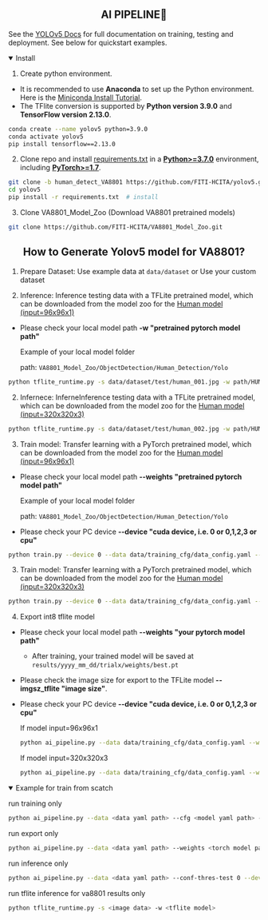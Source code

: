 ## <div align="center">AI PIPELINE🚀</div>

See the [YOLOv5 Docs](https://docs.ultralytics.com/yolov5) for full documentation on training, testing and deployment. See below for quickstart examples.

<details open>
<summary>Install</summary>

1. Create python environment.
- It is recommended to use **Anaconda** to set up the Python environment. Here is the [Miniconda Install Tutorial](https://medium.com/@hmchang/%E7%B5%A6%E5%88%9D%E5%AD%B8%E8%80%85%E7%9A%84-python-%E5%AE%89%E8%A3%9D%E6%95%99%E5%AD%B8-578bf0de9cf8).
- The TFlite conversion is supported by **Python version 3.9.0** and **TensorFlow version 2.13.0**.
```bash
conda create --name yolov5 python=3.9.0
conda activate yolov5
pip install tensorflow==2.13.0
```

2. Clone repo and install [requirements.txt](https://github.com/ultralytics/yolov5/blob/master/requirements.txt) in a
[**Python>=3.7.0**](https://www.python.org/) environment, including
[**PyTorch>=1.7**](https://pytorch.org/get-started/locally/).


```bash
git clone -b human_detect_VA8801 https://github.com/FITI-HCITA/yolov5.git  # clone
cd yolov5
pip install -r requirements.txt  # install
```

3. Clone VA8801_Model_Zoo (Download VA8801 pretrained models)
```bash
git clone https://github.com/FITI-HCITA/VA8801_Model_Zoo.git
```

</details>

## <div align="center">How to Generate Yolov5 model for VA8801?</div>
1. Prepare Dataset: Use example data at ``data/dataset`` or Use your custom dataset

2.  Inference: Inference testing data with a TFLite pretrained model, which can be downloaded from the model zoo for the
[Human model (input=96x96x1)](https://github.com/FITI-HCITA/VA8801_Model_Zoo/blob/main/ObjectDetection/Human_Detection/Yolo/HUMAN_DET_6_001_001.tflite)

- Please check your local model path **-w "pretrained pytorch model path"**
    
    Example of your local model folder
    
    path: ``VA8801_Model_Zoo/ObjectDetection/Human_Detection/Yolo``

```bash
python tflite_runtime.py -s data/dataset/test/human_001.jpg -w path/HUMAN_DET_6_001_001.tflite --img_ch 1
```
2.  Infernece: InferneInference testing data with a TFLite pretrained model, which can be downloaded from the model zoo for the
[Human model (input=320x320x3)](https://github.com/FITI-HCITA/VA8801_Model_Zoo/blob/main/ObjectDetection/Human_Detection/Yolo/HUMAN_DET_7_002_002.tflite)

```bash
python tflite_runtime.py -s data/dataset/test/human_002.jpg -w path/HUMAN_DET_7_002_002.tflite --img_ch 3
```

3.  Train model: Transfer learning with a PyTorch pretrained model, which can be downloaded from the model zoo for the [Human model (input=96x96x1)](https://github.com/FITI-HCITA/VA8801_Model_Zoo/blob/main/ObjectDetection/Human_Detection/Yolo/HUMAN_DET_6_001_001.pt)

- Please check your local model path **--weights "pretrained pytorch model path"**
    
    Example of your local model folder
    
    path: ``VA8801_Model_Zoo/ObjectDetection/Human_Detection/Yolo``
- Please check your PC device **--device "cuda device, i.e. 0 or 0,1,2,3 or cpu"**


```bash
python train.py --device 0 --data data/training_cfg/data_config.yaml --weights path/HUMAN_DET_6_001_001.pt --imgsz 96 --imgch 1 --cfg models/yolov5n_WM005_DM033.yaml
```

3.  Train model: Transfer learning with a PyTorch pretrained model, which can be downloaded from the model zoo for the [Human model (input=320x320x3)](https://github.com/FITI-HCITA/VA8801_Model_Zoo/blob/main/ObjectDetection/Human_Detection/Yolo/HUMAN_DET_7_002_002.pt)

```bash
python train.py --device 0 --data data/training_cfg/data_config.yaml --weights path/HUMAN_DET_7_002_002.pt --imgsz 320 --imgch 3 --cfg models/2_head_yolov5n_WM022.yaml
```

4.  Export int8 tflite model
- Please check your local model path **--weights "your pytorch model path"**
    - After training, your trained model will be saved at ``results/yyyy_mm_dd/trialx/weights/best.pt``
- Please check the image size for export to the TFLite model **--imgsz_tflite "image size"**.
- Please check your PC device **--device "cuda device, i.e. 0 or 0,1,2,3 or cpu"**

    If model input=96x96x1
    ```bash
    python ai_pipeline.py --data data/training_cfg/data_config.yaml --weights path/HUMAN_DET_6_001_001.pt --batch-size 1 --imgch 1 --imgsz 96 --imgsz_tflite 96 --device 0 --include tflite --int8 --run export

    ```

    If model input=320x320x3
    ```bash
    python ai_pipeline.py --data data/training_cfg/data_config.yaml --weights path/HUMAN_DET_7_002_002.pt --batch-size 1 --imgch 3 --imgsz 320 --imgsz_tflite 320 --device 0 --include tflite --int8 --run export

    ```

<details open>
<summary>Example for train from scatch</summary>


run training only

```bash
python ai_pipeline.py --data <data yaml path> --cfg <model yaml path> --epochs 10 --batch-size 64 --imgch 1 --imgsz 320 --patience 0 --device 0 --run train
```

run export only

```bash
python ai_pipeline.py --data <data yaml path> --weights <torch model path> --batch-size 1 --imgch 1 --imgsz 192 --device 0 --include tflite --int8 --run export

```

run inference only

```bash
python ai_pipeline.py --data <data yaml path> --conf-thres-test 0 --device 0 --tflite_model_path <tflite_model_path> --save_dir <xml save folder path> --run inference
```

run tflite inference for va8801 results only

```bash
python tflite_runtime.py -s <image data> -w <tflite model> 
```
</details>
